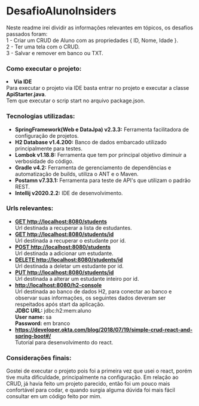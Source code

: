 <h1><b>DesafioAlunoInsiders</b></h1>   
Neste readme irei dividir as informações relevantes em tópicos, os desafios passados foram:
<br>
1 - Criar um CRUD de Aluno com as propriedades { ID, Nome, Idade }.
<br>
2 - Ter uma tela com o CRUD.
<br>
3 - Salvar e remover em banco ou TXT.

<h3><b>Como executar o projeto:</b></h3>

   <LI><b>Via IDE</b><br>
    Para executar o projeto via IDE basta entrar no projeto e executar a classe <b>ApiStarter.java</b>.
    <br>
    Tem que executar o scrip start no arquivo package.json.
</UL>
    
<h3><b>Tecnologias utilizadas:</b></h3>
<UL>
  <LI><b>SpringFramework(Web e DataJpa) v2.3.3:</b> Ferramenta facilitadora de configuração de projetos.</LI>
  <LI><b>H2 Database v1.4.200:</b> Banco de dados embarcado utilizado principalmente para testes.</LI> 
  <LI><b>Lombok v1.18.8:</b> Ferramenta que tem por principal objetivo diminuir a verbosidade do código.</LI> 
  <LI><b>Gradle v4.2:</b> Ferramenta de gerenciamento de dependências e automatização de builds, utiliza o ANT e o Maven.</LI>
  <LI><b>Postamn v7.33.1:</b> Ferramenta para teste de API's que utilizam o padrão REST.</LI>
  <LI><b>Intellij v2020.2.2:</b> IDE de desenvolvimento.</LI>
</UL>

<h3><b>Urls relevantes:</b></h3>
  <UL>
  <LI><b><a href='http://localhost:8080/students'>GET http://localhost:8080/students</a></b><br>
      Url destinada a recuperar a lista de estudantes.
  <LI><b><a href='http://localhost:8080/students/id'>GET http://localhost:8080/students/id</a></b><br>
        Url destinada a recuperar o estudante por id.  
  <LI><b><a href='http://localhost:8080/students'>POST http://localhost:8080/students</a></b><br>
        Url destinada a adicionar um estudante. 
  <LI><b><a href='http://localhost:8080/students/id'>DELETE http://localhost:8080/students/id</a></b><br>
        Url destinada a deletar um estudante por id.
  <LI><b><a href='http://localhost:8080/students/id'>PUT http://localhost:8080/students/id</a></b><br>
        Url destinada a alterar um estudante inteiro por id.                   
  <LI><b><a href='http://localhost:8080/h2-console'>http://localhost:8080/h2-console</a></b><br>
    Url destinada ao banco de dados H2, para conectar ao banco e observar suas informações, os seguintes dados deveram ser         respeitados após start da aplicação.<br>
    <b>JDBC URL:</b> jdbc:h2:mem:aluno<br>
    <b>User name:</b> sa<br>
    <b>Password:</b> em branco<br>
  <LI><b><a href='https://developer.okta.com/blog/2018/07/19/simple-crud-react-and-spring-boot#/'>https://developer.okta.com/blog/2018/07/19/simple-crud-react-and-spring-boot#/</a></b><br>
      Tutorial para desenvolvimento do react. 
</UL>

<h3><b>Considerações finais:</b></h3>
  Gostei de executar o projeto pois foi a primeira vez que usei o react, porém tive muita dificuldade, principalmente na configuração. Em relação ao CRUD, já havia feito um projeto parecido, então foi um pouco mais confortável para codar, e quando surgia alguma dúvida foi mais fácil consultar em um código feito por mim. 